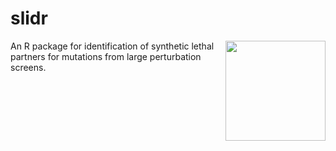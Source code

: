 # slidr
<img src="https://github.com/cbg-ethz/slidr/blob/master/slidr.png" align="right" width="160px"/>

An R package for identification of synthetic lethal partners for mutations from large perturbation screens.
